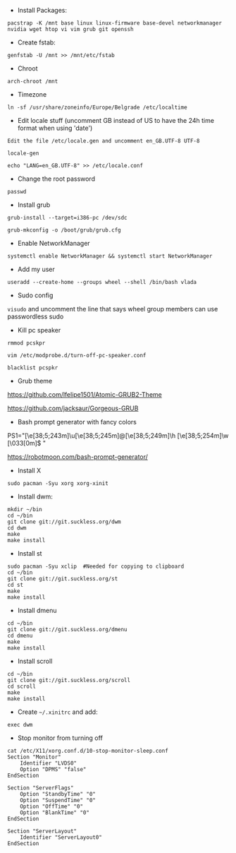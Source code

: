 - Install Packages:

 `pacstrap -K /mnt base linux linux-firmware base-devel networkmanager nvidia wget htop vi vim grub git openssh`

- Create fstab:

`genfstab -U /mnt >> /mnt/etc/fstab`

- Chroot 

`arch-chroot /mnt`

- Timezone

`ln -sf /usr/share/zoneinfo/Europe/Belgrade /etc/localtime`

- Edit locale stuff (uncomment GB instead of US to have the 24h time format when using 'date')

`Edit the file /etc/locale.gen and uncomment en_GB.UTF-8 UTF-8`

`locale-gen`

`echo "LANG=en_GB.UTF-8" >> /etc/locale.conf`

- Change the root password

`passwd`

- Install grub

`grub-install --target=i386-pc /dev/sdc`

`grub-mkconfig -o /boot/grub/grub.cfg`

- Enable NetworkManager

`systemctl enable NetworkManager && systemctl start NetworkManager`

- Add my user

`useradd --create-home --groups wheel --shell /bin/bash vlada`

- Sudo config

`visudo` and uncomment the line that says wheel group members can use passwordless sudo

- Kill pc speaker

`rmmod pcskpr` 

`vim /etc/modprobe.d/turn-off-pc-speaker.conf` 

`blacklist pcspkr`

- Grub theme

https://github.com/lfelipe1501/Atomic-GRUB2-Theme

https://github.com/jacksaur/Gorgeous-GRUB

- Bash prompt generator with fancy colors

PS1="\[\e[38;5;243m\]\u\[\e[38;5;245m\]@\[\e[38;5;249m\]\h \[\e[38;5;254m\]\w \[\033[0m\]$ "

https://robotmoon.com/bash-prompt-generator/


- Install X

`sudo pacman -Syu xorg xorg-xinit`


- Install dwm:

```
mkdir ~/bin
cd ~/bin
git clone git://git.suckless.org/dwm
cd dwm
make
make install
```

* Install st

```
sudo pacman -Syu xclip  #Needed for copying to clipboard
cd ~/bin
git clone git://git.suckless.org/st
cd st
make
make install
```

* Install dmenu

```
cd ~/bin
git clone git://git.suckless.org/dmenu
cd dmenu
make
make install
```

* Install scroll

```
cd ~/bin
git clone git://git.suckless.org/scroll
cd scroll
make
make install
```


* Create `~/.xinitrc` and add:

`exec dwm`


* Stop monitor from turning off

```
cat /etc/X11/xorg.conf.d/10-stop-monitor-sleep.conf
Section "Monitor"
    Identifier "LVDS0"
    Option "DPMS" "false"
EndSection

Section "ServerFlags"
    Option "StandbyTime" "0"
    Option "SuspendTime" "0"
    Option "OffTime" "0"
    Option "BlankTime" "0"
EndSection

Section "ServerLayout"
    Identifier "ServerLayout0"
EndSection
```
